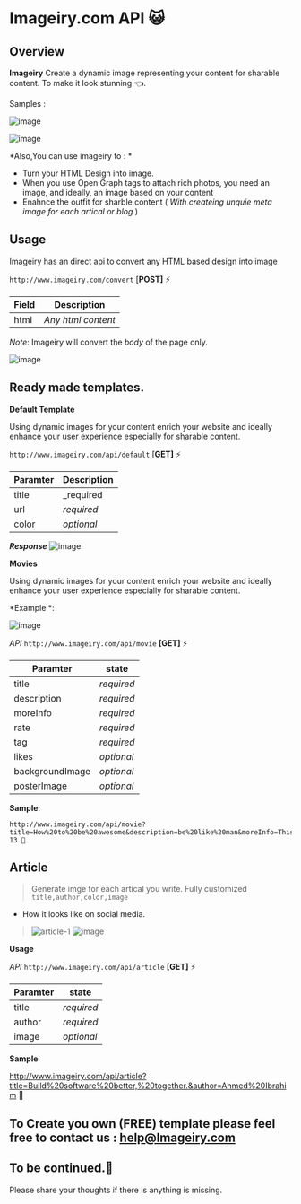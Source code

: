 # Imageiry.com API 😺

## Overview

**Imageiry** Create a dynamic image representing your content for sharable content. To make it look stunning    👈.

Samples : 

![image](https://i.ibb.co/kcNvYPQ/image.png)

![image](https://i.ibb.co/MSfCPjV/image.png)


*Also,You can use imageiry to : *

 - Turn your HTML Design into image.
 - When you use Open Graph tags to attach rich photos, you need an image, and ideally, an image based on your content
 - Enahnce the outfit for sharble content ( *With createing unquie meta image for each artical or blog* )


## Usage

Imageiry has an direct api to convert any HTML based design into image 

`http://www.imageiry.com/convert`  [**POST]** ⚡

Field | Description
------|------------
html | _Any html content_
_Note_: Imageiry will convert the _body_ of the page only.

![image](https://i.ibb.co/RDV768h/image.png)


## Ready made templates.

**Default Template**

Using dynamic images for your content enrich your website and ideally enhance your user experience especially for sharable content.

`http://www.imageiry.com/api/default`  [**GET]** ⚡

Paramter | Description
------|------------
title | _required
url | _required_
color | _optional_

**_Response_**
![image](https://www.imageiry.com/api/default?title=Hi!Github&url=www.Imageiry.com)


**Movies**

Using dynamic images for your content enrich your website and ideally enhance your user experience especially for sharable content.

*Example  *:

![image](https://i.ibb.co/kcNvYPQ/image.png)



_API_ `http://www.imageiry.com/api/movie` **[GET]** ⚡

Paramter | state 
------|------------
title | _required_
description | _required_
moreInfo | _required_
rate | _required_
tag | _required_
likes | _optional_
backgroundImage | _optional_
posterImage| _optional_

 

**Sample**: 

    http://www.imageiry.com/api/movie?title=How%20to%20be%20awesome&description=be%20like%20man&moreInfo=This%20is%20more%20info%20about%20the%20link&rate=3&tag=PG-13 🚦


## Article

>  Generate imge for each artical you write. Fully customized `title,author,color,image`

 - How it looks like on social media.

>![article-1](https://i.ibb.co/tmvqLGv/article-1.jpg)
![image](https://i.ibb.co/MSfCPjV/image.png)

**Usage**

_API_ `http://www.imageiry.com/api/article` **[GET]** ⚡

Paramter | state 
------|------------
title | _required_
author | _required_
image | _optional_

**Sample**

http://www.imageiry.com/api/article?title=Build%20software%20better,%20together.&author=Ahmed%20Ibrahim 🚦

## To Create you own (FREE) template please feel free to contact us : help@Imageiry.com
>
## To be continued.💫
Please share your thoughts if there is anything is missing.
 
